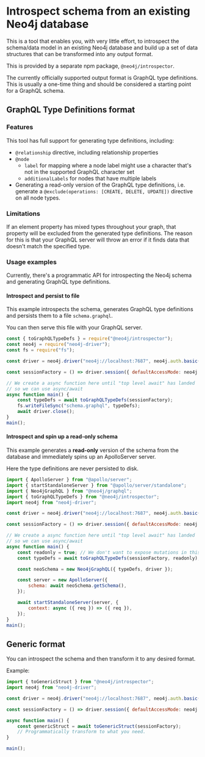 # Introspect schema from an existing Neo4j database

This is a tool that enables you, with very little effort, to introspect the schema/data model in an existing Neo4j database and build up a set of data structures that can be transformed into any output format.

This is provided by a separate npm package, `@neo4j/introspector`.

The currently officially supported output format is GraphQL type definitions.
This is usually a one-time thing and should be considered a starting point for a GraphQL schema.

## GraphQL Type Definitions format

### Features

This tool has full support for generating type definitions, including:

-   `@relationship` directive, including relationship properties
-   `@node`
    -   `label` for mapping where a node label might use a character that's not in the supported GraphQL character set
    -   `additionalLabels` for nodes that have multiple labels
-   Generating a read-only version of the GraphQL type definitions, i.e. generate a `@exclude(operations: [CREATE, DELETE, UPDATE])` directive on all node types.

### Limitations

If an element property has mixed types throughout your graph, that property will be excluded from the
generated type definitions. The reason for this is that your GraphQL server will throw an error if it
finds data that doesn't match the specified type.

### Usage examples

Currently, there's a programmatic API for introspecting the Neo4j schema and generating GraphQL type definitions.

#### Introspect and persist to file

This example introspects the schema, generates GraphQL type definitions and persists them to a file `schema.graphql`.

You can then serve this file with your GraphQL server.

```js
const { toGraphQLTypeDefs } = require("@neo4j/introspector");
const neo4j = require("neo4j-driver");
const fs = require("fs");

const driver = neo4j.driver("neo4j://localhost:7687", neo4j.auth.basic("neo4j", "password"));

const sessionFactory = () => driver.session({ defaultAccessMode: neo4j.session.READ });

// We create a async function here until "top level await" has landed
// so we can use async/await
async function main() {
    const typeDefs = await toGraphQLTypeDefs(sessionFactory);
    fs.writeFileSync("schema.graphql", typeDefs);
    await driver.close();
}
main();
```

#### Introspect and spin up a read-only schema

This example generates a **read-only** version of the schema from the database and immediately spins up an ApolloServer server.

Here the type definitions are never persisted to disk.

```js
import { ApolloServer } from "@apollo/server";
import { startStandaloneServer } from "@apollo/server/standalone";
import { Neo4jGraphQL } from "@neo4j/graphql";
import { toGraphQLTypeDefs } from "@neo4j/introspector";
import neo4j from "neo4j-driver";

const driver = neo4j.driver("neo4j://localhost:7687", neo4j.auth.basic("neo4j", "password"));

const sessionFactory = () => driver.session({ defaultAccessMode: neo4j.session.READ });

// We create a async function here until "top level await" has landed
// so we can use async/await
async function main() {
    const readonly = true; // We don't want to expose mutations in this case
    const typeDefs = await toGraphQLTypeDefs(sessionFactory, readonly);

    const neoSchema = new Neo4jGraphQL({ typeDefs, driver });

    const server = new ApolloServer({
        schema: await neoSchema.getSchema(),
    });

    await startStandaloneServer(server, {
        context: async ({ req }) => ({ req }),
    });
}
main();
```

## Generic format

You can introspect the schema and then transform it to any desired format.

Example:

```js
import { toGenericStruct } from "@neo4j/introspector";
import neo4j from "neo4j-driver";

const driver = neo4j.driver("neo4j://localhost:7687", neo4j.auth.basic("neo4j", "password"));

const sessionFactory = () => driver.session({ defaultAccessMode: neo4j.session.READ });

async function main() {
    const genericStruct = await toGenericStruct(sessionFactory);
    // Programmatically transform to what you need.
}

main();
```
